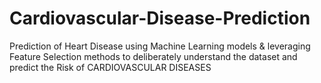 # Cardiovascular-Disease-Prediction
 Prediction of Heart Disease using Machine Learning models &amp; leveraging Feature Selection methods to deliberately understand the dataset and predict the Risk of CARDIOVASCULAR DISEASES
